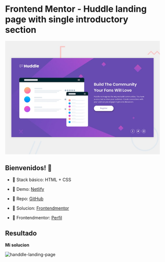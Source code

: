 # Frontend Mentor - Huddle landing page with single introductory section

![Design preview for the Huddle landing page with single introductory section](./design/desktop-preview.jpg)

## Bienvenidos! 👋

- 🚀 Stack básico: HTML + CSS

- 🚀 Demo: [Netlify](https://handdle-landing-page-v1.netlify.app/)

- 🚀 Repo: [GitHub](https://github.com/hugoorlando/huddle-landing-page)

- 🚀 Solucion: [Frontendmentor](https://www.frontendmentor.io/solutions/huddle-landing-page-with-a-single-introductory-section-00WxPGaFk)

- 🚀 Frontendmentor: [Perfil](https://www.frontendmentor.io/profile/hugoorlando)

## Resultado

**Mi solucion**

![handdle-landing-page](https://github.com/hugoorlando/huddle-landing-page/blob/main/images/huddle-hugo.png)
